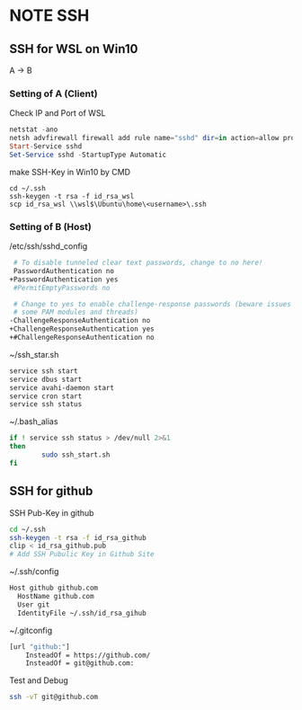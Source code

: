 # NOTE SSH

## SSH for WSL on Win10

A -> B

### Setting of A (Client)

Check IP and Port of WSL

```PowerShell
netstat -ano
netsh advfirewall firewall add rule name="sshd" dir=in action=allow protocol=TCP localport=22
Start-Service sshd
Set-Service sshd -StartupType Automatic
```

make SSH-Key in Win10 by CMD

```dos
cd ~/.ssh
ssh-keygen -t rsa -f id_rsa_wsl
scp id_rsa_wsl \\wsl$\Ubuntu\home\<username>\.ssh
```

### Setting of B (Host)

/etc/ssh/sshd_config

```bash
 # To disable tunneled clear text passwords, change to no here!
 PasswordAuthentication no
+PasswordAuthentication yes
 #PermitEmptyPasswords no

 # Change to yes to enable challenge-response passwords (beware issues with
 # some PAM modules and threads)
-ChallengeResponseAuthentication no
+ChallengeResponseAuthentication yes
+#ChallengeResponseAuthentication no
```

~/ssh_star.sh

```bash
service ssh start
service dbus start
service avahi-daemon start
service cron start
service ssh status
```

~/.bash_alias

```bash
if ! service ssh status > /dev/null 2>&1
then
        sudo ssh_start.sh
fi
```

## SSH for github

SSH Pub-Key in github

```bash
cd ~/.ssh
ssh-keygen -t rsa -f id_rsa_github
clip < id_rsa_github.pub
# Add SSH Pubulic Key in Github Site
```

~/.ssh/config

```bash
Host github github.com
  HostName github.com
  User git
  IdentityFile ~/.ssh/id_rsa_gihub
```

~/.gitconfig

```bash
[url "github:"]
    InsteadOf = https://github.com/
    InsteadOf = git@github.com:
```

Test and Debug

```bash
ssh -vT git@github.com
```
